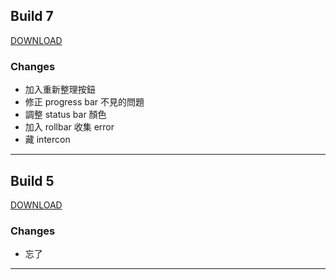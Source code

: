 ## Build 7
<a href='itms-services://?action=download-manifest&url=https://kamigami.e39a562r.tw/public/amaze/7/manifest.plist'>DOWNLOAD</a>

### Changes
- 加入重新整理按鈕
- 修正 progress bar 不見的問題
- 調整 status bar 顏色
- 加入 rollbar 收集 error
- 藏 intercon

---

## Build 5
<a href='itms-services://?action=download-manifest&url=https://kamigami.e39a562r.tw/public/amaze/5/manifest.plist'>DOWNLOAD</a>

### Changes
- 忘了

---
